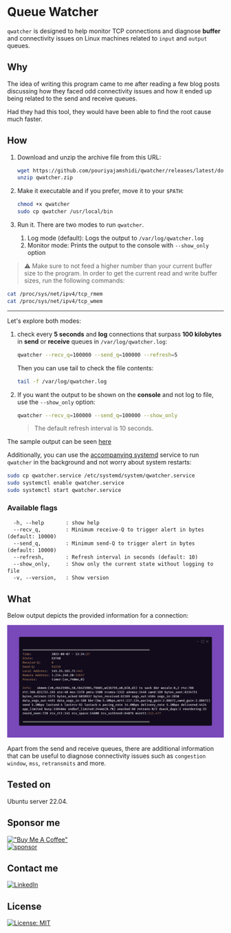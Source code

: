 # Queue Watcher

`qwatcher` is designed to help monitor TCP connections and diagnose **buffer** and connectivity issues on Linux machines related to `input` and `output` queues.

## Why

The idea of writing this program came to me after reading a few blog posts discussing how they faced odd connectivity issues and how it ended up being related to the send and receive queues.

Had they had this tool, they would have been able to find the root cause much faster.

## How

1. Download and unzip the archive file from this URL:

   ```bash
   wget https://github.com/pouriyajamshidi/qwatcher/releases/latest/download/qwatcher.zip
   unzip qwatcher.zip
   ```

2. Make it executable and if you prefer, move it to your `$PATH`:

   ```bash
   chmod +x qwatcher
   sudo cp qwatcher /usr/local/bin
   ```

3. Run it. There are two modes to run `qwatcher`.

   1. Log mode (default): Logs the output to `/var/log/qwatcher.log`
   2. Monitor mode: Prints the output to the console with `--show_only` option

> :warning: Make sure to not feed a higher number than your current buffer size to the program.
> In order to get the current read and write buffer sizes, run the following commands:

```bash
cat /proc/sys/net/ipv4/tcp_rmem
cat /proc/sys/net/ipv4/tcp_wmem
```

---

Let's explore both modes:

1. check every **5 seconds** and **log** connections that surpass **100 kilobytes** in **send** or **receive** queues in `/var/log/qwatcher.log`:

   ```bash
   qwatcher --recv_q=100000 --send_q=100000 --refresh=5
   ```

   Then you can use tail to check the file contents:

   ```bash
   tail -f /var/log/qwatcher.log
   ```

2. If you want the output to be shown on the **console** and not log to file, use the `--show_only` option:

   ```bash
   qwatcher --recv_q=100000 --send_q=100000 --show_only
   ```

   > The default refresh interval is 10 seconds.

The sample output can be seen [here](#what)

Additionally, you can use the [accompanying systemd](qwatcher.service) service to run `qwatcher` in the background and not worry about system restarts:

```bash
sudo cp qwatcher.service /etc/systemd/system/qwatcher.service
sudo systemctl enable qwatcher.service
sudo systemctl start qwatcher.service
```

### Available flags

```console
  -h, --help       : show help
  --recv_q,        : Minimum receive-Q to trigger alert in bytes (default: 10000)
  --send_q,        : Minimum send-Q to trigger alert in bytes (default: 10000)
  --refresh,       : Refresh interval in seconds (default: 10)
  --show_only,     : Show only the current state without logging to file
  -v, --version,   : Show version
```

## What

Below output depicts the provided information for a connection:

![output](https://github.com/pouriyajamshidi/qwatcher/raw/master/images/qwatcher.png)

Apart from the send and receive queues, there are additional information that can be useful to diagnose connectivity issues such as `congestion window`, `mss`, `retransmits` and more.

## Tested on

Ubuntu server 22.04.

## Sponsor me

[!["Buy Me A Coffee"](https://www.buymeacoffee.com/assets/img/custom_images/orange_img.png)](https://www.buymeacoffee.com/pouriyajamshidi)  
[![sponsor](https://img.shields.io/static/v1?label=Sponsor&message=%E2%9D%A4&logo=GitHub&color=%23fe8e86)](https://github.com/sponsors/pouriyajamshidi)

## Contact me

[![LinkedIn](https://img.shields.io/badge/LinkedIn-0077B5?style=for-the-badge&logo=linkedin&logoColor=white)](https://www.linkedin.com/in/pouriya-jamshidi/)

## License

[![License: MIT](https://img.shields.io/badge/License-MIT-yellow.svg)](https://opensource.org/licenses/MIT)
